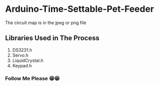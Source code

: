 # Arduino-Time-Settable-Pet-Feeder
The circuit map is in the jpeg or png file

## Libraries Used in The Process
1. DS3231.h
2. Servo.h
3. LiquidCrystal.h
4. Keypad.h


### Follow Me Please 😁😁
